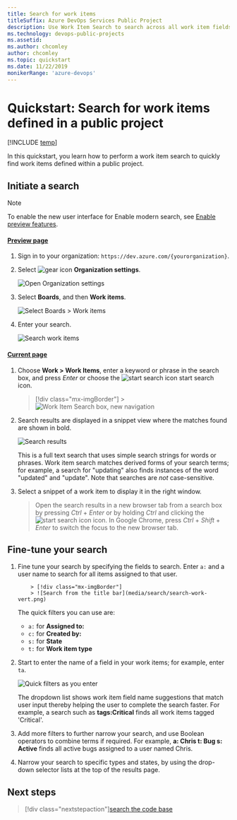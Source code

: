 ```yaml
---
title: Search for work items
titleSuffix: Azure DevOps Services Public Project
description: Use Work Item Search to search across all work item fields over one or more public projects  
ms.technology: devops-public-projects
ms.assetid: 
ms.author: chcomley
author: chcomley
ms.topic: quickstart
ms.date: 11/22/2019
monikerRange: 'azure-devops'
---
```


# Quickstart: Search for work items defined in a public project

[!INCLUDE [temp](includes/version-public-projects.md)]

In this quickstart, you learn how to perform a work item search to quickly find work items defined within a public project.

<a name="start-search"></a>

## Initiate a search

> [!NOTE]  
> To enable the new user interface for Enable modern search, see [Enable preview features](../../project/navigation/preview-features.md).

#### [Preview page](#tab/preview-page)

1.  Sign in to your organization: `https://dev.azure.com/{yourorganization}`.

2.  Select ![gear icon](../../media/icons/gear-icon.png) **Organization settings**.

    ![Open Organization settings](../../media/settings/open-admin-settings-vert.png)

3.  Select **Boards**, and then **Work items**.

    ![Select Boards > Work items](media/select-boards-work-items-preview.png)

4.  Enter your search.

    ![Search work items](media/search-work-items-modern.png)

#### [Current page](#tab/current-page)

1.  Choose **Work > Work Items**, enter a keyword or phrase in the search box, and press _Enter_ or choose the ![start search icon](../../project/search/media/shared/start-search-icon.png) start search icon.

    > [!div class="mx-imgBorder"] > ![Work Item Search box, new navigation](media/search/work-item-search-vert.png)

2.  Search results are displayed in a snippet view where the matches found are shown in bold.

    ![Search results](../../project/search/media/work-item-search-get-started/results-matching.png)

    This is a full text search that uses simple search strings for words or phrases.
    Work item search matches derived forms of your search terms; for example, a search for
    "updating" also finds instances of the word "updated" and "update". Note that searches are _not_ case-sensitive.

3.  Select a snippet of a work item to display it in the right window.

    > Open the search results in a new browser tab from a search box by
    > pressing _Ctrl_ + _Enter_ or by holding _Ctrl_ and clicking the
    > ![start search icon](../../project/search/media/shared/start-search-icon.png) icon.
    > In Google Chrome, press _Ctrl_ + _Shift_ + _Enter_ to switch the focus
    > to the new browser tab.

## Fine-tune your search

1.  Fine tune your search by specifying the fields to search. Enter `a:` and a user name
    to search for all items assigned to that user.

        	> [!div class="mx-imgBorder"]  
        	> ![Search from the title bar](media/search/search-work-vert.png)

    The quick filters you can use are:

    * `a:` for **Assigned to:**
    * `c:` for **Created by:**
    * `s:` for **State**
    * `t:` for **Work item type**<p />

2.  Start to enter the name of a field in your work items; for example, enter `ta`.

    ![Quick filters as you enter](../../project/search/media/work-item-search-get-started/dyna-dropdown.png)

    The dropdown list shows work item field name suggestions
    that match user input thereby helping the user to complete the search faster. For example, a search such as
    **tags:Critical** finds all work items tagged 'Critical'.

3.  Add more filters to further narrow your search, and use Boolean operators
    to combine terms if required. For example,
    **a: Chris t: Bug s: Active** finds all active bugs assigned
    to a user named Chris.

4.  Narrow your search to specific types
    and states, by using the drop-down selector lists at the top of the results page.

## Next steps

> [!div class="nextstepaction"][search the code base](code-search-public.md)
